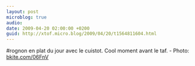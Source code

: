 ```yaml
---
layout: post
microblog: true
audio: 
date: 2009-04-20 02:00:00 +0200
guid: http://xtof.micro.blog/2009/04/20/t1564811604.html
---
```

#rognon en plat du jour avec le cuistot. Cool moment avant le taf. - Photo: [bkite.com/06FnV](http://bkite.com/06FnV)
